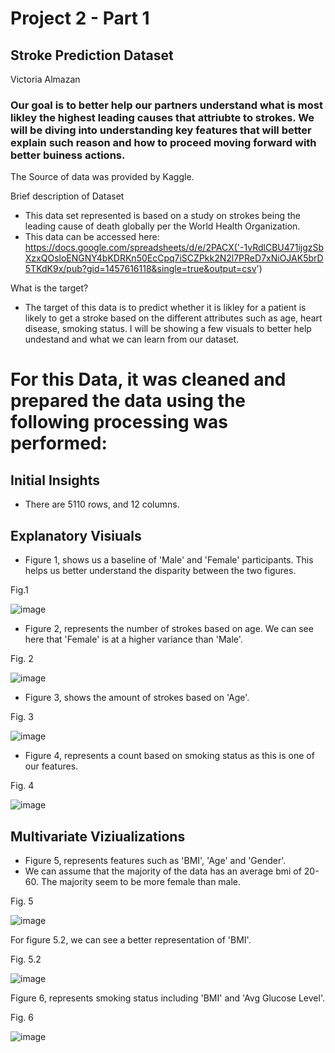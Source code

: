 # Project 2 - Part 1

## Stroke Prediction Dataset

Victoria Almazan


### Our goal is to better help our partners understand what is most likley the highest leading causes that attriubte to strokes. We will be diving into understanding key features that will better explain such reason and how to proceed moving forward with better buiness actions.


 The Source of data was provided by Kaggle.
 
 Brief description of Dataset
 - This data set represented is based on a study on strokes being the leading cause of death globally per the World Health Organization. 
 - This data can be accessed here: https://docs.google.com/spreadsheets/d/e/2PACX('-1vRdlCBU471ijgzSbXzxQOsloENGNY4bKDRKn50EcCpq7iSCZPkk2N2l7PReD7xNiOJAK5brD5TKdK9x/pub?gid=1457616118&single=true&output=csv')


 What is the target?
 - The target of this data is to predict whether it is likley for a patient is likely to get a stroke based on the different attributes such as age, heart disease, smoking status. I will be showing a few visuals to better help undestand and what we can learn from our dataset. 
 

# For this Data, it was cleaned and prepared the data using the following processing was performed:

## Initial Insights 

- There are 5110 rows, and 12 columns.

## Explanatory Visiuals

- Figure 1, shows us a baseline of 'Male' and 'Female' participants. This helps us better understand the disparity between the two figures.  

Fig.1 

![image](https://github.com/valmazan/Project_2_Part_1/assets/126423326/c0a50c78-011b-4579-ab74-27a56836c25b)

- Figure 2, represents the number of strokes based on age. We can see here that 'Female' is at a higher variance than 'Male'.

Fig. 2


![image](https://github.com/valmazan/Project_2_Part_1/assets/126423326/88ddcaa8-e436-4084-92ea-1f703f56306e)


- Figure 3, shows the amount of strokes based on 'Age'. 

Fig. 3 

![image](https://github.com/valmazan/Project_2_Part_1/assets/126423326/22f95106-2ebb-4579-9ae4-e96066b5fde9)

- Figure 4, represents a count based on smoking status as this is one of our features.

Fig. 4 

![image](https://github.com/valmazan/Project_2_Part_1/assets/126423326/2f493a95-6db1-4212-8ef7-9e88fb01283a)

## Multivariate Viziualizations 

- Figure 5, represents features such as 'BMI', 'Age' and 'Gender'. 
- We can assume that the majority of the data has an average bmi of 20- 60. The majority seem to be more female than male. 

Fig. 5 

![image](https://github.com/valmazan/Project_2_Part_1/assets/126423326/f74c525d-a13d-42f7-8f71-a60e9bcb1004)

For figure 5.2, we can see a better representation of 'BMI'.

Fig. 5.2 

![image](https://github.com/valmazan/Project_2_Part_1/assets/126423326/7ecb7f7f-ff8e-4d53-b72b-1741a217e265)

Figure 6, represents smoking status including 'BMI' and 'Avg Glucose Level'.

Fig. 6

![image](https://github.com/valmazan/Project_2_Part_1/assets/126423326/3f555fd3-7e2d-4f92-b927-2811323797c6)


